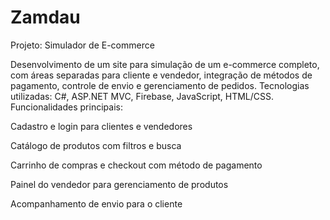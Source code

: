 # Zamdau

Projeto: Simulador de E-commerce

Desenvolvimento de um site para simulação de um e-commerce completo, com áreas separadas para cliente e vendedor, integração de métodos de pagamento, controle de envio e gerenciamento de pedidos.
Tecnologias utilizadas: C#, ASP.NET MVC, Firebase, JavaScript, HTML/CSS.
Funcionalidades principais:

Cadastro e login para clientes e vendedores

Catálogo de produtos com filtros e busca

Carrinho de compras e checkout com método de pagamento

Painel do vendedor para gerenciamento de produtos

Acompanhamento de envio para o cliente
